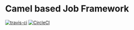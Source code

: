 Camel based Job Framework
=========================
[![travis-ci](https://travis-ci.org/MehrCurry/camel-jobs.svg)](https://travis-ci.org/MehrCurry/camel-jobs)
[![CircleCI](https://circleci.com/gh/MehrCurry/camel-jobs.svg?style=svg)](https://circleci.com/gh/MehrCurry/camel-jobs)
